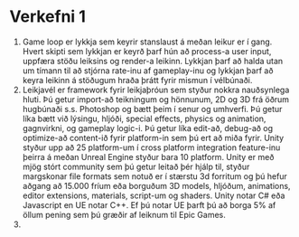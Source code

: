 # Verkefni 1
1. Game loop er lykkja sem keyrir stanslaust á meðan leikur er í gang. Hvert skipti sem lykkjan er keyrð þarf hún að process-a user input, uppfæra stöðu leiksins og render-a leikinn. Lykkjan þarf að halda utan um tímann til að stjórna rate-inu af gameplay-inu og lykkjan þarf að keyra leikinn á stöðugum hraða þrátt fyrir mismun í vélbúnaði.
2. Leikjavél er framework fyrir leikjaþróun sem styður nokkra nauðsynlega hluti. Þú getur import-að teikningum og hönnunum, 2D og 3D frá öðrum hugbúnaði s.s. Photoshop og bætt þeim í senur og umhverfi. Þú getur líka bætt við lýsingu, hljóði, special effects, physics og animation, gagnvirkni, og gameplay logic-i. Þú getur líka edit-að, debug-að og optimize-að content-ið fyrir platform-in sem þú ert að miða fyrir. Unity styður upp að 25 platform-um í cross platform integration feature-inu þeirra á meðan Unreal Engine styður bara 10 platform. Unity er með mjög stórt community sem þú getur leitað þér hjálp til, styður margskonar file formats sem notuð er í stærstu 3d forritum og þú hefur aðgang að 15.000 fríum eða borguðum 3D models, hljóðum, animations, editor extensions, materials, script-um og shaders. Unity notar C# eða Javascript en UE notar C++. Ef þú notar UE þarft þú að borga 5% af öllum pening sem þú græðir af leiknum til Epic Games.
3. 
